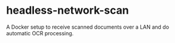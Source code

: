 # headless-network-scan
A Docker setup to receive scanned documents over a LAN and do automatic OCR processing.
